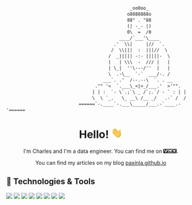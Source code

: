 <!-- Thanks for MartinHeinz. More info, tips and tricks for making GitHub Profile README can be found in his article at https://towardsdatascience.com/build-a-stunning-readme-for-your-github-profile-9b80434fe5d7 -->

```
                                              _oo0oo_
                                             o8888888o
                                             88" . "88
                                             (| -_- |)
                                             0\  =  /0
                                          ____/`___'\____
                                        .'  \\|     |//  `.
                                       /  \\|||  :  |||//  \
                                      /  _||||| -:- |||||-  \
                                      |   | \\\  -  /// |   |
                                      | \_|  ''\---/''  |   |
                                      \  .-\__  `-`  ___/-. /
                                    ___`. .'  /--.--\  `. . __
                                 ."" '<  `.___\_<|>_/___.'  >'"".
                                | | :  `- \`.;`\ _ /`;.`/ - ` : | |
                                \  \ `_.   \_ __\ /__ _/   .-` /  /
                           ======`-.____`-.___\_____/___.-`____.-'======
```

<h1 align='center'> Hello! <img src="https://raw.githubusercontent.com/paxinla/paxinla/master/wave.gif" width="30px"></h1>
<p align='center'> I'm Charles and I'm a data engineer. You can find me on <a href="https://v2ex.com/member/Aksura" rel="nofollow"><img src="https://raw.githubusercontent.com/paxinla/paxinla/master/v2ex_logo.png" alt="v2ex" title="v2ex icon" /></a>. </p>
<p align='center'> You can find my articles on my blog <a href="https://paxinla.github.io">paxinla.github.io</a></p>

## 🔧 Technologies & Tools
![](https://img.shields.io/badge/OS-Linux-informational?style=flat&logo=linux&logoColor=white&color=f37f40)
![](https://img.shields.io/badge/Code-Python-informational?style=flat&logo=python&logoColor=white&color=0f80c0)
![](https://img.shields.io/badge/Code-Scala-informational?style=flat&logo=scala&logoColor=white&color=0f80c0)
![](https://img.shields.io/badge/Code-Clojure-informational?style=flat&logo=clojure&logoColor=white&color=0f80c0)
![](https://img.shields.io/badge/Code-Rust-informational?style=flat&logo=rust&logoColor=white&color=0f80c0)
![](https://img.shields.io/badge/Tool-Bash-informational?style=flat&logo=gnu-bash&logoColor=white&color=0f80c0)
![](https://img.shields.io/badge/Tool-PostgreSQL-informational?style=flat&logo=postgresql&logoColor=white&color=d5ad21)
![](https://img.shields.io/badge/Tool-Spark-informational?style=flat&logo=apache-spark&logoColor=white&color=d5ad21)

